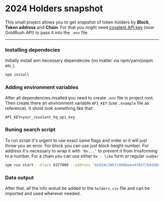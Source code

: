 # 2024 Holders snapshot
This small project allows you to get snapshot of token holders by **Block**, **Token address** and **Chain**. For that you might need [covalent API key](https://www.covalenthq.com) (now GoldRush API) to pass it into the `.env` file.

---
### Installing dependecies
Initially install ann necessary dependecies (no matter via npm/yarn/pnpm etc.).
```bash
npm install
```
### Adding environment variables
After all dependencies insalled you need to create `.env` file in project root. Then create there an environment variable `API_KEY` (use `.example` file as reference).
It shold look something like that:
```
API_KEY=your_covalent_hq_api_key
```
### Runing search script
To run script it's urgent to use exact same flags and order or it will just throw you an error.
For block you can use just block height number.
For address it's necessary to wrap it with `'0x...'` to prevent it from trnsforming to a number.
For a chain you can use either `0x - like` form or regular `number`
```bash
npm run start --block 8377800 --address '0x554c20b7c486beee439277b4540a434566dc4c02' --chain 1
```
### Data output 
After that, all the info wolud be added to the `holders.csv` file and can be imported and used wherever needed.
